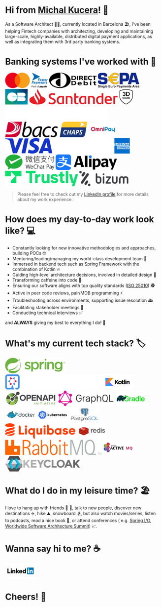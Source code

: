 # Hi from [Michal Kucera](https://www.linkedin.com/in/michal-kucera/)! 🙌

As a Software Architect 👷‍♂️, currently located in Barcelona 🏖️, I've been helping Fintech companies with architecting,
developing and maintaining large-scale, highly-available, distributed digital payment applications, as well as
integrating them with 3rd party banking systems.

# Banking systems I've worked with 🏦

[<img src="media/banking-system/mastercard.svg" width="81" height="50">](https://www.mastercard.com)
[<img src="media/banking-system/fasterpayments.svg" width="54" height="50">](https://www.fasterpayments.org.uk/)
[<img src="media/banking-system/directdebit.svg" width="154" height="50">](https://en.wikipedia.org/wiki/Direct_debit)
[<img src="media/banking-system/sepa.png" width="135" height="50">](https://en.wikipedia.org/wiki/Single_Euro_Payments_Area)
[<img src="media/banking-system/cartes-bancaires.png" width="73" height="50">](https://www.cartes-bancaires.com/)
[<img src="media/banking-system/santander.svg" width="290" height="50">](https://www.santander.com)
[<img src="media/banking-system/3dsecure.svg" width="44" height="50">](https://3dsecure2.com)
[<img src="media/banking-system/vitesse.svg" width="334" height="50">](https://vitessepsp.com)
[<img src="media/banking-system/bacs.png" width="171" height="50">](https://www.bacs.co.uk)
[<img src="media/banking-system/chaps.svg" width="94" height="50">](https://www.bankofengland.co.uk/payment-and-settlement/chaps)
[<img src="media/banking-system/omnipay.png" width="89" height="50">](https://omni-pay.com)
[<img src="media/banking-system/visa.png" width="153" height="50">](https://www.visa.com)
[<img src="media/banking-system/global-blue.png" width="194" height="50">](https://www.globalblue.com)
[<img src="media/banking-system/american-express.svg" width="50" height="50">](https://www.americanexpress.com)
[<img src="media/banking-system/wechat-pay.svg" width="160" height="50">](https://pay.weixin.qq.com/index.php/public/wechatpay_en)
[<img src="media/banking-system/alipay.png" width="199" height="50">](https://global.alipay.com)
[<img src="media/banking-system/trustly.svg" width="237" height="50">](https://www.trustly.net)
[<img src="media/banking-system/bizum.svg" width="160" height="50">](https://bizum.es)

> Please feel free to check out my [LinkedIn profile](https://www.linkedin.com/in/michal-kucera) for more details about
> my work experience.

# How does my day-to-day work look like? 💻

- Constantly looking for new innovative methodologies and approaches, building POCs 🤓
- Mentoring/leading/managing my world-class development team 🚀
- Immersed in backend tech such as Spring Framework with the combination of Kotlin 🔥
- Guiding high-level architecture decisions, involved in detailed design 📝
- Transforming caffeine into code 🐛
- Ensuring our software aligns with top quality
  standards ([ISO 25010](https://iso25000.com/index.php/en/iso-25000-standards/iso-25010)) 🕵
- Active in peer code reviews, pair/MOB programming ⚡️
- Troubleshooting across environments, supporting issue resolution 🚑️
- Facilitating stakeholder meetings 🧍
- Conducting technical interviews ✅

and **ALWAYS** giving my best to everything I do! 🎉

# What's my current tech stack? 🏷️

[<img src="media/tech-stack/spring.svg" width="195" height="50">](https://spring.io)
[<img src="media/tech-stack/quarkus.png" width="311" height="50">](http://quarkus.io)
[<img src="media/tech-stack/kotlin.svg" width="100" height="50">](https://kotlinlang.org)
[<img src="media/tech-stack/openapi.png" width="166" height="50">](https://www.openapis.org)
[<img src="media/tech-stack/graphql.png" width="184" height="50">](http://graphql.org)
[<img src="media/tech-stack/gradle.svg" width="100" height="50">](https://gradle.org)
[<img src="media/tech-stack/docker.svg" width="100" height="50">](https://www.docker.com)
[<img src="media/tech-stack/kubernetes.svg" width="100" height="50">](https://kubernetes.io)
[<img src="media/tech-stack/postgresql.svg" width="100" height="50">](https://www.postgresql.org)
[<img src="media/tech-stack/liquibase.svg" width="228" height="50">](https://liquibase.org)
[<img src="media/tech-stack/redis.svg" width="100" height="50">](https://redis.io)
[<img src="media/tech-stack/rabbitmq.svg" width="313" height="50">](https://rabbitmq.com)
[<img src="media/tech-stack/activemq.svg" width="100" height="50">](https://activemq.apache.org)
[<img src="media/tech-stack/keycloak.svg" width="243.19" height="50">](https://www.keycloak.org)

# What do I do in my leisure time? 🏖️

I love to hang up with friends 🍕 🍻, talk to new people, discover new destinations ✈️, hike ⛰️, snowboard 🏂, but also
watch movies/series, listen to podcasts, read a nice book 📖, or attend conferences (
e.g. [Spring I/O](https://springio.net), [Worldwide Software Architecture Summit](https://events.geekle.us/wsas23)) 📈.

# Wanna say hi to me? ☕

[<img src="media/social/linkedin.svg" width="100" height="50">](https://www.linkedin.com/in/michal-kucera/)

# Cheers! 🥂
